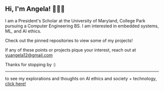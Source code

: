 ## Hi, I'm Angela! 👩🏻‍💻

I am a President's Scholar at the University of Maryland, College Park pursuing a Computer Engineering BS. I am interested in embedded systems, ML, and AI ethics.

Check out the pinned repositories to view some of my projects! 

If any of these points or projects pique your interest, reach out at yuangela12@gmail.com

Thanks for stopping by :)
___

to see my explorations and thoughts on AI ethics and society + technology, 
[click here!](https://github.com/AngelaYu-3/Posts)

<!--
**AngelaYu-3/AngelaYu-3** is a ✨ _special_ ✨ repository because its `README.md` (this file) appears on your GitHub profile.

Here are some ideas to get you started:

- 🔭 I’m currently working on ...
- 🌱 I’m currently learning ...
- 👯 I’m looking to collaborate on ...
- 🤔 I’m looking for help with ...
- 💬 Ask me about ...
- 📫 How to reach me: ...
- 😄 Pronouns: ...
- ⚡ Fun fact: ...
-->
